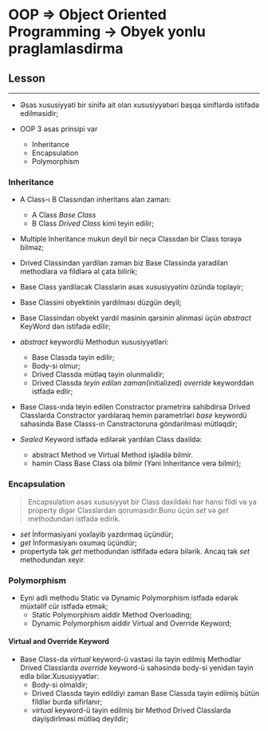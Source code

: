 # OOP => Object Oriented Programming -> Obyek yonlu praglamlasdirma

## Lesson 
***
 - Əsas xususiyyəti bir sinifə ait olan xususiyyətıəri başqa siniflərdə istifadə edilməsidir;

 - OOP 3 əsas prinsipi var
    - Inheritance
    - Encapsulation
    - Polymorphism

### Inheritance
- A Class-ı B Classından inheritans alan zaman:
    - A Class _Base Class_
    - B Class _Drived Class_ kimi teyin edilir; 

- Multiple Inheritance mukun deyil bir neçə Classdan bir Class torəyə bilməz;
- Drived Classindan yardilan zaman biz Base Classinda yaradilan methodlara və fildlərə əl çata bilirik;

- Base Class yardilacak Classlarin əsas xususiyyətini özündə toplayir;
- Base Classini obyektinin yardılması düzgün deyil;
- Base Classindan obyekt yardıl masinin qarsinin alinmasi üçün _abstract_ KeyWord dən istifadə edilir;
- _abstract_ keywordlü Methodun xususiyyətləri:
    - Base Classda təyin edilir;
    - Body-si olmur;
    - Drived Classda mütləq təyin olunmalidir;
    - Drived Classda _teyin edilən zaman_(initialized) _override_  keyworddən istfadə edlir;
- Base Class-ında teyin edilen Constractor prametrirə sahibdirsə Drived Classlarda Constractor yardılaraq hemin parametrləri _base_ keywordü sahəsində Base Classs-ın Canstractoruna göndərilməsi mütləqdir;
- _Sealed_ Keyword istfadə edilərək yardılan Class daxildə:
    - abstract Method ve Virtual Method işlədilə bilmir.
    - həmin Class  Base Class ola bilmir (Yəni Inheritance verə bilmir);

### Encapsulation  
> Encapsulation əsas xususiyyət bir Class daxildəki hər hansi fildi və ya property digər Classlardan qorumasıdır.Bunu üçün _set_ və _get_ methodundan istfadə edirik.
- _set_ İnformasiyani yoxlayib yazdırmaq üçündür;
- _get_ İnformasiyanı oxumaq üçündür;
- propertydə  tək _get_ methodundan istfifadə edərə bilərik. Ancaq tək _set_ methodundan xeyir.

### Polymorphism
- Eyni adli methodu Static və Dynamic Polymorphism istfadə edərək müxtəlif cür istfadə etmək;
    - Static Polymorphism aiddir Method Overloading;
    - Dynamic Polymorphism aiddir Virtual and Override Keyword;

#### Virtual and Override Keyword

- Base Class-da _virtual_ keyword-ü vastəsi ilə təyin edilmiş Methodlar Drived Classlarda _override_ keyword-ü sahəsində body-si yenidən təyin edlə bilər.Xususiyyətlər:
    - Body-si olmaldir;
    - Drived Classda təyin edildiyi zaman Base Classda təyin edilmiş bütün fildlər burda sifirlanır;
    - _virtual_ keyword-ü təyin edilmiş bir Method Drived Classlarda dəyişdirlməsi mütləq deyildir;